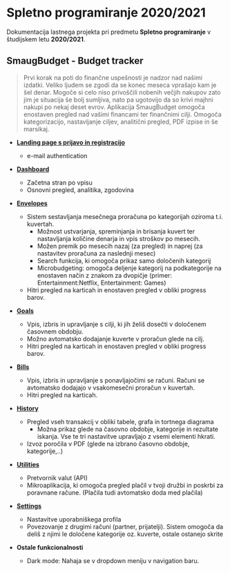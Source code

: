 # Spletno programiranje 2020/2021

Dokumentacija lastnega projekta pri predmetu **Spletno programiranje** v študijskem letu **2020/2021**.

## SmaugBudget - Budget tracker

> Prvi korak na poti do finančne uspešnosti je nadzor nad našimi izdatki. Veliko ljudem se zgodi da se konec meseca vprašajo kam je šel denar. Mogoče si celo niso privoščili nobenih večjih nakupov zato jim je situacija še bolj sumljiva, nato pa ugotovijo da so krivi majhni nakupi po nekaj deset evrov. Aplikacija SmaugBudget omogoča enostaven pregled nad vašimi financami ter finančnimi cilji. Omogoča kategorizacijo, nastavljanje ciljev, analitični pregled, PDF izpise in še marsikaj.

- [**Landing page s prijavo in registracijo**](https://github.com/sp-2020-2021/LP-30/blob/master/docs/index.html)
    - e-mail authentication

- [**Dashboard**](https://github.com/sp-2020-2021/LP-30/blob/master/docs/dashboard.html)
    - Začetna stran po vpisu
    - Osnovni pregled, analitika, zgodovina
   
- [**Envelopes**](https://github.com/sp-2020-2021/LP-30/blob/master/docs/envelopes.html)
    - Sistem sestavljanja mesečnega proračuna po kategorijah oziroma t.i. kuvertah.
        - Možnost ustvarjanja, spreminjanja in brisanja kuvert ter nastavljanja količine denarja in vpis stroškov po mesecih.
        - Možen premik po mesecih nazaj (za pregled) in naprej (za nastavitev proračuna za naslednji mesec)
        - Search funkcija, ki omogoča prikaz samo določenih kategorij
        - Microbudgeting: omogoča deljenje kategorij na podkategorije na enostaven način z znakom za dvopičje (primer: Entertainment:Netflix, Entertainment: Games)
    - Hitri pregled na karticah in enostaven pregled v obliki progress barov.
    
- [**Goals**](https://github.com/sp-2020-2021/LP-30/blob/master/docs/goals.html)
    - Vpis, izbris in upravljanje s cilji, ki jih želiš dosečti v določenem časovnem obdobju.
    - Možno avtomatsko dodajanje kuverte v proračun glede na cilj.
    - Hitri pregled na karticah in enostaven pregled v obliki progress barov.
    
- [**Bills**](https://github.com/sp-2020-2021/LP-30/blob/master/docs/bills.html)
    - Vpis, izbris in upravljanje s ponavljajočimi se računi. Računi se avtomatsko dodajajo v vsakomesečni proračun v kuvertah.
    - Hitri pregled na karticah.
    
- [**History**](https://github.com/sp-2020-2021/LP-30/blob/master/docs/history.html)
    - Pregled vseh transakcij v obliki tabele, grafa in tortnega diagrama
        - Možna prikaz glede na časovno obdobje, kategorije in rezultate iskanja. Vse te tri nastavitve upravljajo z vsemi elementi hkrati.
    - Izvoz poročila v PDF (glede na izbrano časovno obdobje, kategorije,..)
        
- [**Utilities**](https://github.com/sp-2020-2021/LP-30/blob/master/docs/utility.html)
    - Pretvornik valut (API)
    - Mikroaplikacija, ki omogoča pregled plačil v tvoji družbi in poskrbi za poravnane račune. (Plačila tudi avtomatsko doda med plačila)
    
- [**Settings**](https://github.com/sp-2020-2021/LP-30/blob/master/docs/account.html)
    - Nastavitve uporabniškega profila
    - Povezovanje z drugimi računi (partner, prijatelji). Sistem omogoča da deliš z njimi le določene kategorije oz. kuverte, ostale ostanejo skrite
    
- **Ostale funkcionalnosti**
    - Dark mode: Nahaja se v dropdown meniju v navigation baru.
